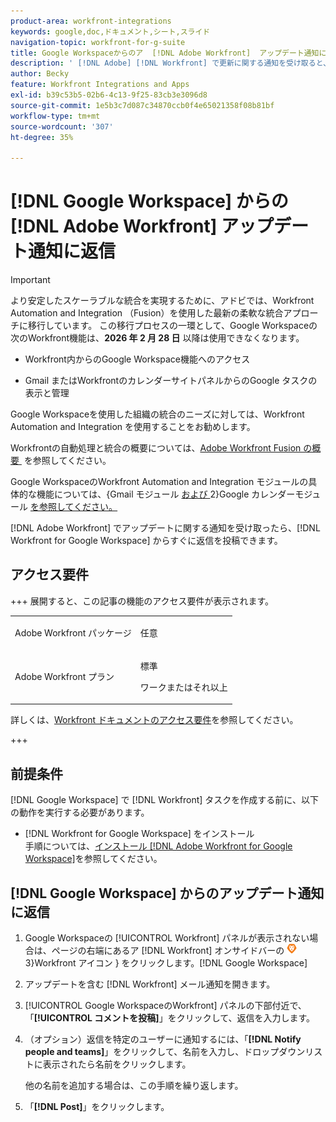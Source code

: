 ```yaml
---
product-area: workfront-integrations
keywords: google,doc,ドキュメント,シート,スライド
navigation-topic: workfront-for-g-suite
title: Google Workspaceからのア  [!DNL Adobe Workfront]  アップデート通知に返信する
description: ' [!DNL Adobe] [!DNL Workfront] で更新に関する通知を受け取ると、Google WorkspaceのWorkfrontから返信をすばやく投稿できます。'
author: Becky
feature: Workfront Integrations and Apps
exl-id: b39c53b5-02b6-4c13-9f25-83cb3e3096d8
source-git-commit: 1e5b3c7d087c34870ccb0f4e65021358f08b81bf
workflow-type: tm+mt
source-wordcount: '307'
ht-degree: 35%

---
```


# [!DNL Google Workspace] からの [!DNL Adobe Workfront] アップデート通知に返信

>[!IMPORTANT]
>
>より安定したスケーラブルな統合を実現するために、アドビでは、Workfront Automation and Integration （Fusion）を使用した最新の柔軟な統合アプローチに移行しています。 この移行プロセスの一環として、Google Workspaceの次のWorkfront機能は、**2026 年 2 月 28 日** 以降は使用できなくなります。
>
>* Workfront内からのGoogle Workspace機能へのアクセス
>
>* Gmail またはWorkfrontのカレンダーサイトパネルからのGoogle タスクの表示と管理
>
>Google Workspaceを使用した組織の統合のニーズに対しては、Workfront Automation and Integration を使用することをお勧めします。
>
>Workfrontの自動処理と統合の概要については、[Adobe Workfront Fusion の概要 &#x200B;](https://experienceleague.adobe.com/ja/docs/workfront-fusion/using/get-started-with-fusion/understand-workfront-fusion/workfront-fusion-overview) を参照してください。
>
>Google WorkspaceのWorkfront Automation and Integration モジュールの具体的な機能については、{Gmail モジュール [&#x200B; および &#x200B;](https://experienceleague.adobe.com/ja/docs/workfront-fusion/using/references/apps-and-their-modules/third-party-app-connectors/gmail-modules)2}Google カレンダーモジュール [&#x200B; を参照してください。](https://experienceleague.adobe.com/ja/docs/workfront-fusion/using/references/apps-and-their-modules/third-party-app-connectors/google-calendar-modules)

[!DNL Adobe Workfront] でアップデートに関する通知を受け取ったら、[!DNL Workfront for Google Workspace] からすぐに返信を投稿できます。

## アクセス要件

+++ 展開すると、この記事の機能のアクセス要件が表示されます。

<table style="table-layout:auto"> 
 <col> 
 <col> 
 <tbody> 
  <tr> 
   <td role="rowheader">Adobe Workfront パッケージ</td> 
   <td> <p>任意</p> </td> 
  </tr> 
  <tr> 
   <td role="rowheader">Adobe Workfront プラン</td> 
   <td> <p>標準</p><p>ワークまたはそれ以上</p>
  </tr> 
 </tbody> 
</table>

詳しくは、[Workfront ドキュメントのアクセス要件](/help/quicksilver/administration-and-setup/add-users/access-levels-and-object-permissions/access-level-requirements-in-documentation.md)を参照してください。

+++

## 前提条件

[!DNL Google Workspace] で [!DNL Workfront] タスクを作成する前に、以下の動作を実行する必要があります。

* [!DNL Workfront for Google Workspace] をインストール\
   手順については、[インストール [!DNL Adobe Workfront for Google Workspace]](../../workfront-integrations-and-apps/workfront-for-g-suite/install-workfront-for-gsuite.md)を参照してください。

## [!DNL Google Workspace] からのアップデート通知に返信

1. Google Workspaceの [!UICONTROL Workfront] パネルが表示されない場合は、ページの右端にあるア [!DNL Workfront] オンサイドバーの ![&#x200B; アイコン &#x200B;](assets/wf-lion-icon.png)3&rbrace;Workfront アイコン &rbrace; をクリックします。[!DNL Google Workspace]
1. アップデートを含む [!DNL Workfront] メール通知を開きます。
1. [!UICONTROL Google WorkspaceのWorkfront] パネルの下部付近で、「**[!UICONTROL コメントを投稿]**」をクリックして、返信を入力します。
1. （オプション）返信を特定のユーザーに通知するには、「**[!DNL Notify people and teams]**」をクリックして、名前を入力し、ドロップダウンリストに表示されたら名前をクリックします。

   他の名前を追加する場合は、この手順を繰り返します。

1. 「**[!DNL Post]**」をクリックします。

